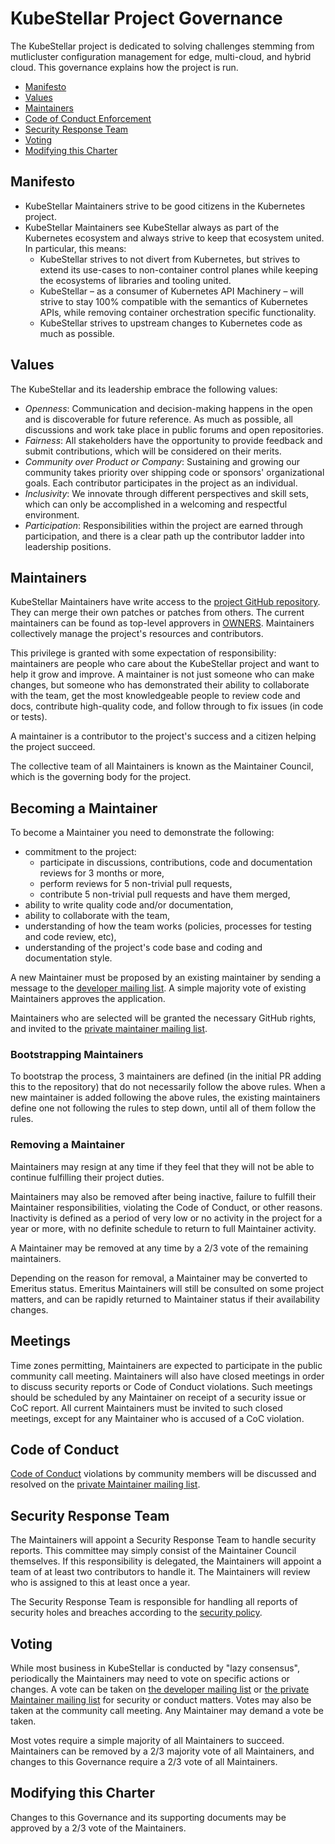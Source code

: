 # KubeStellar Project Governance

The KubeStellar project is dedicated to solving challenges stemming from
mutlicluster configuration management for edge, multi-cloud, and hybrid cloud. 
This governance explains how the project is run.

- [Manifesto](#values)
- [Values](#values)
- [Maintainers](#maintainers)
- [Code of Conduct Enforcement](#code-of-conduct)
- [Security Response Team](#security-response-team)
- [Voting](#voting)
- [Modifying this Charter](modifying-this-charter)

## Manifesto
 
 * KubeStellar Maintainers strive to be good citizens in the Kubernetes project.
 * KubeStellar Maintainers see KubeStellar always as part of the Kubernetes ecosystem and always 
   strive to keep that ecosystem united. In particular, this means:
   * KubeStellar strives to not divert from Kubernetes, but strives to extend its 
     use-cases to non-container control planes while keeping the ecosystems of 
     libraries and tooling united.
   * KubeStellar – as a consumer of Kubernetes API Machinery – will strive to stay 100% 
     compatible with the semantics of Kubernetes APIs, while removing container 
     orchestration specific functionality.
   * KubeStellar strives to upstream changes to Kubernetes code as much as possible.

## Values

The KubeStellar and its leadership embrace the following values:

 * *Openness*: Communication and decision-making happens in the open and is 
   discoverable for future reference. As much as possible, all discussions and 
   work take place in public forums and open repositories.
 * *Fairness*: All stakeholders have the opportunity to provide feedback and 
   submit contributions, which will be considered on their merits.
 * *Community over Product or Company*: Sustaining and growing our community 
   takes priority over shipping code or sponsors' organizational goals. Each 
   contributor participates in the project as an individual.
 * *Inclusivity*: We innovate through different perspectives and skill sets, 
   which can only be accomplished in a welcoming and respectful environment.
 * *Participation*: Responsibilities within the project are earned through 
   participation, and there is a clear path up the contributor ladder into 
   leadership positions.

## Maintainers

KubeStellar Maintainers have write access to the [project GitHub repository](https://github.com/kcp-dev/edge-mc).
They can merge their own patches or patches from others. The current maintainers
can be found as top-level approvers in [OWNERS](./OWNERS).  Maintainers collectively 
manage the project's resources and contributors.

This privilege is granted with some expectation of responsibility: maintainers
are people who care about the KubeStellar project and want to help it grow and
improve. A maintainer is not just someone who can make changes, but someone who
has demonstrated their ability to collaborate with the team, get the most
knowledgeable people to review code and docs, contribute high-quality code, and
follow through to fix issues (in code or tests).

A maintainer is a contributor to the project's success and a citizen helping
the project succeed.

The collective team of all Maintainers is known as the Maintainer Council, which 
is the governing body for the project.

## Becoming a Maintainer

<!-- If you have full Contributor Ladder documentation that covers becoming
a Maintainer or Owner, then this section should instead be a reference to that
documentation -->

To become a Maintainer you need to demonstrate the following:

  * commitment to the project:
    * participate in discussions, contributions, code and documentation reviews
      for 3 months or more,
    * perform reviews for 5 non-trivial pull requests,
    * contribute 5 non-trivial pull requests and have them merged,
  * ability to write quality code and/or documentation,
  * ability to collaborate with the team,
  * understanding of how the team works (policies, processes for testing and code review, etc),
  * understanding of the project's code base and coding and documentation style.
  <!-- add any additional Maintainer requirements here -->

A new Maintainer must be proposed by an existing maintainer by sending a message to the
[developer mailing list](https://groups.google.com/g/kubestellar-dev). A simple majority 
vote of existing Maintainers approves the application.

Maintainers who are selected will be granted the necessary GitHub rights,
and invited to the [private maintainer mailing list](https://groups.google.com/g/kubestellar-dev-private).

### Bootstrapping Maintainers

To bootstrap the process, 3 maintainers are defined (in the initial PR adding 
this to the repository) that do not necessarily follow the above rules. When a 
new maintainer is added following the above rules, the existing maintainers 
define one not following the rules to step down, until all of them follow the 
rules.

### Removing a Maintainer

Maintainers may resign at any time if they feel that they will not be able to 
continue fulfilling their project duties.

Maintainers may also be removed after being inactive, failure to fulfill their 
Maintainer responsibilities, violating the Code of Conduct, or other reasons. 
Inactivity is defined as a period of very low or no activity in the project for 
a year or more, with no definite schedule to return to full Maintainer activity.

A Maintainer may be removed at any time by a 2/3 vote of the remaining maintainers.

Depending on the reason for removal, a Maintainer may be converted to Emeritus 
status. Emeritus Maintainers will still be consulted on some project matters, 
and can be rapidly returned to Maintainer status if their availability changes.


## Meetings

Time zones permitting, Maintainers are expected to participate in the public 
community call meeting. Maintainers will also have closed meetings in order to 
discuss security reports or Code of Conduct violations. Such meetings should be 
scheduled by any Maintainer on receipt of a security issue or CoC report. 
All current Maintainers must be invited to such closed meetings, except for any 
Maintainer who is accused of a CoC violation.

## Code of Conduct

<!-- This assumes that your project does not have a separate Code of Conduct
Committee; most maintainer-run projects do not.  Remember to place a link
to the private Maintainer mailing list or alias in the code-of-conduct file.-->

[Code of Conduct](./code-of-conduct.md)
violations by community members will be discussed and resolved
on the [private Maintainer mailing list](https://groups.google.com/g/kubestellar-dev-private).

## Security Response Team

The Maintainers will appoint a Security Response Team to handle security reports.
This committee may simply consist of the Maintainer Council themselves. If this 
responsibility is delegated, the Maintainers will appoint a team of at least two 
contributors to handle it. The Maintainers will review who is assigned to this 
at least once a year.

The Security Response Team is responsible for handling all reports of security 
holes and breaches according to the [security policy](./SECURITY.md).

## Voting

While most business in KubeStellar is conducted by "lazy consensus", periodically
the Maintainers may need to vote on specific actions or changes.
A vote can be taken on [the developer mailing list](https://groups.google.com/g/kubestellar-dev) or
[the private Maintainer mailing list](https://groups.google.com/g/kubestellar-dev-private)
for security or conduct matters.  Votes may also be taken at the community call 
meeting. Any Maintainer may demand a vote be taken.

Most votes require a simple majority of all Maintainers to succeed. Maintainers
can be removed by a 2/3 majority vote of all Maintainers, and changes to this
Governance require a 2/3 vote of all Maintainers.

## Modifying this Charter

Changes to this Governance and its supporting documents may be approved by a 
2/3 vote of the Maintainers.
